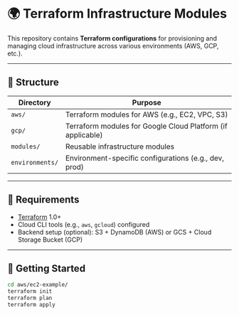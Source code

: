 # 🌍 Terraform Infrastructure Modules

This repository contains **Terraform configurations** for provisioning and managing cloud infrastructure across various environments (AWS, GCP, etc.).

---

## 📂 Structure

| Directory | Purpose |
|-----------|---------|
| `aws/`          | Terraform modules for AWS (e.g., EC2, VPC, S3) |
| `gcp/`          | Terraform modules for Google Cloud Platform (if applicable) |
| `modules/`      | Reusable infrastructure modules |
| `environments/` | Environment-specific configurations (e.g., dev, prod) |

---

## 🧰 Requirements

- [Terraform](https://www.terraform.io/) 1.0+
- Cloud CLI tools (e.g., `aws`, `gcloud`) configured
- Backend setup (optional): S3 + DynamoDB (AWS) or GCS + Cloud Storage Bucket (GCP)

---

## 🚀 Getting Started

```bash
cd aws/ec2-example/
terraform init
terraform plan
terraform apply
